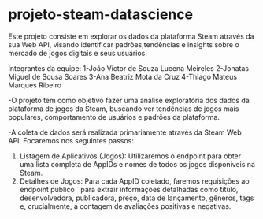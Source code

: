 # projeto-steam-datascience
Este projeto consiste em explorar os dados da plataforma Steam através da sua Web API, visando identificar padrões,tendências e insights sobre o mercado de jogos digitais e seus usuários.

Integrantes da equipe:
1-João Victor de Souza Lucena Meireles
2-Jonatas Miguel de Sousa Soares
3-Ana Beatriz Mota da Cruz
4-Thiago Mateus Marques Ribeiro

-O projeto tem como objetivo fazer uma análise exploratória dos dados da plataforma de jogos da Steam, buscando ver tendências de jogos mais populares, comportamento de usuários e padrões da plataforma.

-A coleta de dados será realizada primariamente através da Steam Web API. Focaremos nos seguintes passos:
1.  Listagem de Aplicativos (Jogos): Utilizaremos o endpoint para obter uma lista completa de AppIDs e nomes de todos os jogos disponíveis na Steam.
2.  Detalhes de Jogos: Para cada AppID coletado, faremos requisições ao endpoint público ` para extrair informações detalhadas como título, desenvolvedora, publicadora, preço, data de lançamento, gêneros, tags e, crucialmente, a contagem de avaliações positivas e negativas.
